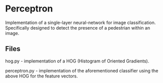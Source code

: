 # Perceptron

Implementation of a single-layer neural-network for image classification. Specifically designed to detect the presence of a pedestrian within an image.

## Files

hog.py - implementation of a HOG (Histogram of Oriented Gradients).

perceptron.py - implementation of the aforementioned classifier using the above HOG for the feature vectors.
